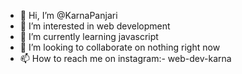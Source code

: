- 👋 Hi, I’m @KarnaPanjari
- 👀 I’m interested in web development
- 🌱 I’m currently learning javascript
- 💞️ I’m looking to collaborate on nothing right now
- 📫 How to reach me on instagram:- web-dev-karna

<!---
KarnaPanjari/KarnaPanjari is a ✨ special ✨ repository because its `README.md` (this file) appears on your GitHub profile.
You can click the Preview link to take a look at your changes.
--->
